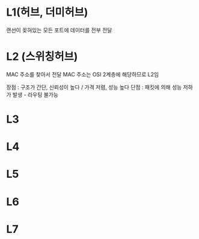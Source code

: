 

# L1(허브, 더미허브)

랜선이 꽂혀있는 모든 포트에 데이터를 전부 전달 

# L2 (스위칭허브)

MAC 주소를 찾아서 전달 
MAC 주소는 OSI 2계층에 해당하므로 L2임

장점 : 구조가 간단, 신뢰성이 높다 / 가격 저렴, 성능 높다
단점 : 패킷에 의해 성능 저하가 발생 - 라우팅 불가능


# L3



# L4



# L5


# L6


# L7
